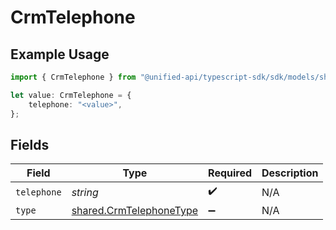 # CrmTelephone

## Example Usage

```typescript
import { CrmTelephone } from "@unified-api/typescript-sdk/sdk/models/shared";

let value: CrmTelephone = {
    telephone: "<value>",
};
```

## Fields

| Field                                                                     | Type                                                                      | Required                                                                  | Description                                                               |
| ------------------------------------------------------------------------- | ------------------------------------------------------------------------- | ------------------------------------------------------------------------- | ------------------------------------------------------------------------- |
| `telephone`                                                               | *string*                                                                  | :heavy_check_mark:                                                        | N/A                                                                       |
| `type`                                                                    | [shared.CrmTelephoneType](../../../sdk/models/shared/crmtelephonetype.md) | :heavy_minus_sign:                                                        | N/A                                                                       |